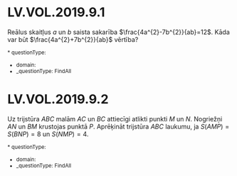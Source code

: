 # <lo-sample/> LV.VOL.2019.9.1

Reālus skaitļus $a$ un $b$ saista sakarība $\frac{4a^{2}-7b^{2}}{ab}=12$. Kāda
var būt $\frac{4a^{2}+7b^{2}}{ab}$ vērtība?

<small>* questionType:
* domain:
* _questionType: FindAll
</small>


# <lo-sample/> LV.VOL.2019.9.2

Uz trijstūra $ABC$ malām $AC$ un $BC$ attiecīgi atlikti punkti $M$ un $N$. 
Nogriežņi $AN$ un $BM$ krustojas punktā $P$. Aprēķināt trijstūra $ABC$ laukumu,
ja $S(AMP)=S(BNP)=8$ un $S(NMP)=4$.

<small>* questionType:
* domain:
* _questionType: FindAll
</small>
